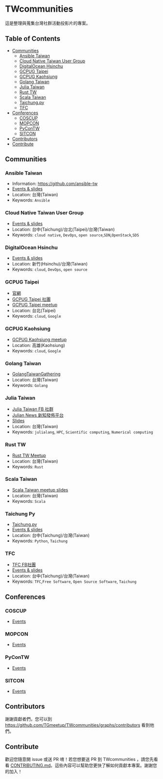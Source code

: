 # TWcommunities
這是整理與蒐集台灣社群活動投影片的專案。

## Table of Contents
- [Communities](#communities)
   - [Ansible Taiwan](#ansible-taiwan)
   - [Cloud Native Taiwan User Group](#cloud-native-taiwan-user-group)
   - [DigitalOcean Hsinchu](#digitalocean-hsinchu)
   - [GCPUG Taipei](#gcpug-taipei)
   - [GCPUG Kaohsiung](#gcpug-kaohsiung)
   - [Golang Taiwan](#golang-taiwan)
   - [Julia Taiwan](#julia-taiwan)
   - [Rust TW](#rust-tw)
   - [Scala Taiwan](#scala-taiwan)
   - [Taichung.py](#taichung-py)
   - [TFC](#tfc)
- [Conferences](#conferences)
   - [COSCUP](#coscup)
   - [MOPCON](#mopcon)
   - [PyConTW](#pycontw)
   - [SITCON](#sitcon)
- [Contributors](#contributors)
- [Contribute](#contribute)

## Communities
### Ansible Taiwan
- Information: https://github.com/ansible-tw
- [Events & slides](https://github.com/ansible-tw/ansible-tw.github.io/blob/master/docs/presentation.md)
- Location: 台灣(Taiwan)
- Keywords: `Ansible`

### Cloud Native Taiwan User Group
- [Events & slides](https://github.com/cloud-native-taiwan/meetups)
- Location: 台中(Taichung)/台北(Taipei)/台灣(Taiwan)
- Keywords: `cloud native`, `DevOps`, `open source`,`SDN`,`OpenStack`,`SDS`

### DigitalOcean Hsinchu
- [Events & slides](communities/DigitalOceanHsinchu.md)
- Location: 新竹(Hsinchu)/台灣(Taiwan)
- Keywords: `cloud`, `DevOps`, `open source`

### GCPUG Taipei
- [官網](http://taipei.gcpug.tw)
- [GCPUG Taipei 社團](https://www.facebook.com/groups/GCPUG.TW/)
- [GCPUG Taipei meetup](https://www.youtube.com/playlist?list=PLBxDwki2j4mfiXxa8f-Y7yuyY1PFlpFDg)
- Location: 台北(Taipei)
- Keywords: `cloud`, `Google`

### GCPUG Kaohsiung
- [GCPUG Kaohsiung meetup](https://www.meetup.com/GCPUG-Kaohsiung/)
- Location: 高雄(Kaohsiung)
- Keywords: `cloud`, `Google`

### Golang Taiwan
- [GolangTaiwanGathering](https://github.com/golangtw/GolangTaiwanGathering)
- Location: 台灣(Taiwan)
- Keywords: `Golang`

### Julia Taiwan
- [Julia Taiwan FB 社群](https://www.facebook.com/groups/JuliaTaiwan/)
- [Julian News 新知發佈平台](https://www.facebook.com/juliannewstw/)
- [Slides](communities/JuliaTaiwan.md)
- Location: 台灣(Taiwan)
- Keywords: `julialang`, `HPC`, `Scientific computing`, `Numerical computing`

### Rust TW
- [Rust TW Meetup](https://github.com/rust-tw/meetup-2018)
- Location: 台灣(Taiwan)
- Keywords: `Rust`

### Scala Taiwan
- [Scala Taiwan meetup slides](https://github.com/ScalaTaiwan/ScalaTaiwan)
- Location: 台灣(Taiwan)
- Keywords: `Scala`

### Taichung Py
- [Taichung.py](https://www.facebook.com/groups/780250978715991/)
- [Events & slides](communities/TaichungPy.md)
- Location: 台中(Taichung)/台灣(Taiwan)
- Keywords: `Python`, `Taichung`

### TFC
- [TFC FB社團](https://www.facebook.com/groups/tfc.tw/)
- [Events & slides](communities/TFC.md)
- Location: 台中(Taichung)/台灣(Taiwan)
- Keywords: `TFC`,`Free Software`, `Open Source Software`, `Taichung`

## Conferences
### COSCUP
- [Events](conferences/COSCUP.md)

### MOPCON
- [Events](conferences/MOPCON.md)

### PyConTW
- [Events](conferences/PyConTW.md)

### SITCON
- [Events](conferences/SITCON.md)

## Contributors
謝謝貢獻者們，您可以到 https://github.com/TGmeetup/TWcommunities/graphs/contributors 看到他們。

## Contribute
歡迎您隨意開 issue 或送 PR 唷！若您想要送 PR 到 TWcommunities ，請您先看看 [CONTRIBUTING.md](CONTRIBUTING.md)。這些內容可以幫助您更快了解如何貢獻本專案。謝謝您的加入！
